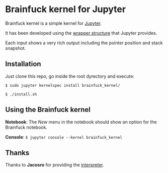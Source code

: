 # Brainfuck kernel for Jupyter

Brainfuck kernel is a simple kernel for [Jupyter](http://jupyter.org/).

It has been developed using the [wrapper structure](http://jupyter-client.readthedocs.io/en/stable/wrapperkernels.html) that Jupyter provides.

Each input shows a very rich output including the pointer position and stack snapshot.  

## Installation

Just clone this repo, go inside the root dyrectory and execute:

```$ sudo jupyter kernelspec install brainfuck_kernel/```

```$ ./install.sh```

## Using the Brainfuck kernel
**Notebook**: The *New* menu in the notebook should show an option for the Brainfuck notebook.

**Console**: ```$ jupyter console --kernel brainfuck_kernel```

## Thanks

Thanks to **Jacosro** for providing the [interpreter](https://github.com/jacosro/brainfuck-interpreter).

